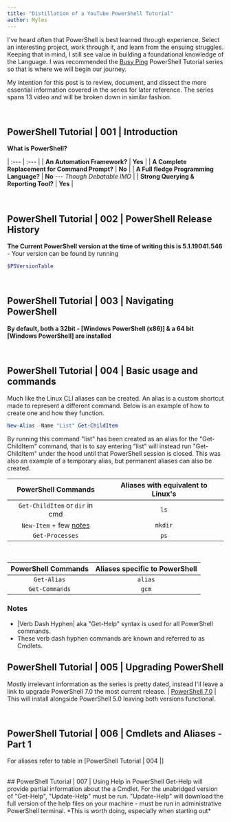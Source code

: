 ```yaml
---
title: "Distillation of a YouTube PowerShell Tutorial"
author: Myles
---
```


I've heard often that PowerShell is best learned through experience. Select an interesting project, work through it, and learn from the ensuing struggles. Keeping that in mind, I still see value in building a foundational knowledge of the Language. I was recommended the [Busy Ping](https://www.youtube.com/playlist?list=PL4SEtvjUqihGdXEQbsKFHOXTswqdqCE2X) PowerShell Tutorial series so that is where we will begin our journey.

 My intention for this post is to review, document, and dissect the more essential information covered in the series for later reference. The series spans 13 video and will be broken down in similar fashion.

<br>

## PowerShell Tutorial | 001 | Introduction

**What is PowerShell?**

| :---        |    :---   |
| **An Automation Framework?**   | **Yes** |
| **A Complete Replacement for Command Prompt?**   | **No**        |
| **A Full fledge Programming Language?**   | **No** --- *Though Debatable IMO*      |
| **Strong Querying & Reporting Tool?** | **Yes** |

<br>

## PowerShell Tutorial | 002 | PowerShell Release History
**The Current PowerShell version at the time of writing this is 5.1.19041.546** - Your version can be found by running
```powershell
$PSVersionTable
```

<br>

## PowerShell Tutorial | 003 | Navigating PowerShell
**By default, both a 32bit - [Windows PowerShell (x86)] & a 64 bit [Windows PowerShell] are installed**

<br>

## PowerShell Tutorial | 004 | Basic usage and commands
Much like the Linux CLI aliases can be created. An alias is a custom shortcut made to represent a different command. Below is an example of how to create one and how they function.

```powershell
New-Alias -Name "List" Get-ChildItem
```
By running this command "list" has been created as an alias for the "Get-ChildItem" command, that is to say entering "list" will instead run "Get-ChildItem" under the hood until that PowerShell session is closed. This was also an example of a temporary alias, but permanent aliases can also be created.


| PowerShell Commands | Aliases with equivalent to Linux's |
| :----:        |    :----:   |
| ```Get-ChildItem``` or ```dir``` in cmd  | ```ls``` |
| ```New-Item``` + few [notes](https://stackoverflow.com/questions/50832054/mkdir-vs-new-item-is-it-the-same-cmdlets) | ```mkdir``` |
| ```Get-Processes``` | ```ps``` |

<br>

| PowerShell Commands | Aliases specific to PowerShell |
| :----:        |    :----:   |
| ```Get-Alias``` | ```alias``` |
| ```Get-Commands``` | ```gcm``` |

### Notes
- |Verb Dash Hyphen| aka "Get-Help" syntax is used for all PowerShell commands.
- These verb dash hyphen commands are known and referred to as Cmdlets.





## PowerShell Tutorial | 005 | Upgrading PowerShell
Mostly irrelevant information as the series is pretty dated, instead I'll leave a link to upgrade PowerShell 7.0 the most current release. | [PowerShell 7.0](https://docs.microsoft.com/en-us/powershell/scripting/install/migrating-from-windows-powershell-51-to-powershell-7?view=powershell-7) | This will install alongside PowerShell 5.0 leaving both versions functional.

<br>

## PowerShell Tutorial | 006 | Cmdlets and Aliases - Part 1
For aliases refer to table in [PowerShell Tutorial | 004 |]

<br>
## PowerShell Tutorial | 007 | Using Help in PowerShell
Get-Help will provide partial information about the a Cmdlet. For the unabridged version of "Get-Help", "Update-Help" must be run. "Update-Help" will download the full version of the help files on your machine - must be run in administrative PowerShell terminal. *This is worth doing, especially when starting out*
